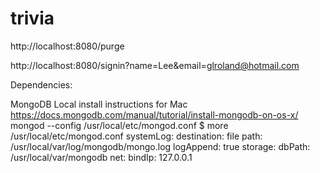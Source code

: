 # trivia

http://localhost:8080/purge

http://localhost:8080/signin?name=Lee&email=glroland@hotmail.com




Dependencies:

MongoDB
Local install instructions for Mac
https://docs.mongodb.com/manual/tutorial/install-mongodb-on-os-x/
mongod --config /usr/local/etc/mongod.conf
$ more /usr/local/etc/mongod.conf 
systemLog:
  destination: file
  path: /usr/local/var/log/mongodb/mongo.log
  logAppend: true
storage:
  dbPath: /usr/local/var/mongodb
net:
  bindIp: 127.0.0.1
